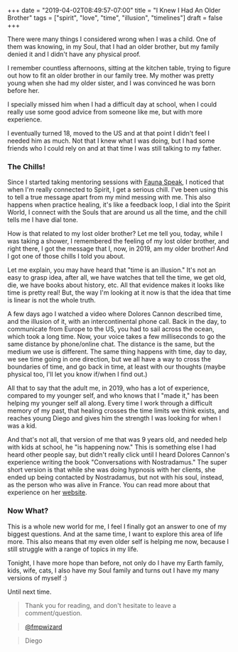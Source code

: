 +++
date = "2019-04-02T08:49:57-07:00"
title = "I Knew I Had An Older Brother"
tags = ["spirit", "love", "time", "illusion", "timelines"]
draft = false
+++

There were many things I considered wrong when I was a child. One of them was knowing, in my Soul, that I had an older brother, but my
family denied it and I didn't have any physical proof.

I remember countless afternoons, sitting at the kitchen table, trying to figure out how to fit an older brother
in our family tree. My mother was pretty young when she had my older sister, and I was convinced he was born before her.

I specially missed him when I had a difficult day at school, when I could really use some good advice from someone like me, but
with more experience.

I eventually turned 18, moved to the US and at that point I didn't feel I needed him as much. Not that I knew what I was doing, but I had 
some friends who I could rely on and at that time I was still talking to my father.

### The Chills!

Since I started taking mentoring sessions with [Fauna Speak](https://www.faunaspeak.com/book-a-session/mentorship), I noticed that when I'm 
really connected to Spirit, I get a serious chill. I've been using this to tell a true message apart from my mind messing with me. This also happens
when practice healing, it's like a feedback loop, I dial into the Spirit World, I connect with the Souls that are around us all the time, and the chill 
tells me I have dial tone.

How is that related to my lost older brother? Let me tell you, today, while I was taking a shower, I remembered the feeling of 
my lost older brother, and right there, I got the message that I, now, in 2019, am my older brother! And I got one of those chills I told you about.

Let me explain, you may have heard that "time is an illusion." It's not an easy to grasp idea, after all, we have watches that tell the time,
we get old, die, we have books about history, etc. All that evidence makes it looks like time is pretty real! But, the way I'm looking at it now is that the idea that
time is linear is not the whole truth.

A few days ago I watched a video where Dolores Cannon described time, and the illusion of it, with an intercontinental phone call. Back in the day, to communicate 
from Europe to the US, you had to sail across the ocean, which took a long time. Now, your voice takes a few milliseconds to go the same distance by phone/online chat.
The distance is the same, but the medium we use is different. The same thing happens with time, day to day, we see time going in one direction, but we all
have a way to cross the boundaries of time, and go back in time, at least with our thoughts (maybe physical too, I'll let you know if/when I find out.)

All that to say that the adult me, in 2019, who has a lot of experience, compared to my younger self, and who knows that I "made it," has been helping my
younger self all along. Every time I work through a difficult memory of my past, that healing crosses the time limits we think exists, and reaches
young Diego and gives him the strength I was looking for when I was a kid.

And that's not all, that version of me that was 9 years old, and needed help with kids at school, he "is happening now." This is something else I had
heard other people say, but didn't really click until I heard Dolores Cannon's experience writing the book "Conversations with Nostradamus." The super short version 
is that while she was doing hypnosis with her clients, she ended up being contacted by Nostradamus, but not with his soul, instead, as the person who was
alive in France. You can read more about that experience on her [website](https://dolorescannon.com/about/).

### Now What?

This is a whole new world for me, I feel I finally got an answer to one of my biggest questions. And at the same time, I want to explore this
area of life more. This also means that my even older self is helping me now, because I still struggle with a range of topics in my life.

Tonight, I have more hope than before, not only do I have my Earth family, kids, wife, cats, I also have my Soul family and turns out I have my many versions 
of myself :)


Until next time.


>Thank you for reading, and don't hesitate to leave a comment/question.

>[@fmpwizard](https://twitter.com/fmpwizard)

>Diego
